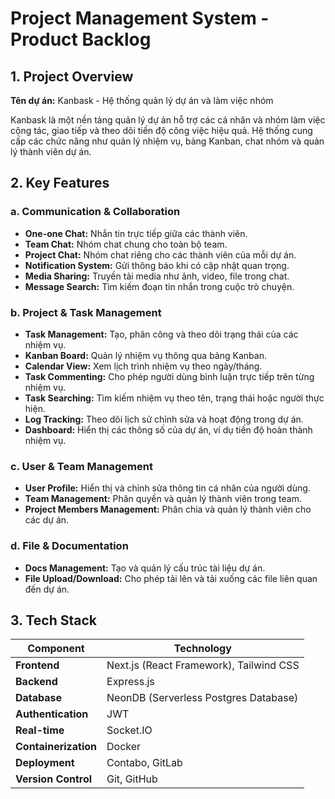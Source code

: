 # Project Management System - Product Backlog

## 1. Project Overview

**Tên dự án:** Kanbask - Hệ thống quản lý dự án và làm việc nhóm

Kanbask là một nền tảng quản lý dự án hỗ trợ các cá nhân và nhóm làm việc cộng tác, giao tiếp và theo dõi tiến độ công việc hiệu quả. Hệ thống cung cấp các chức năng như quản lý nhiệm vụ, bảng Kanban, chat nhóm và quản lý thành viên dự án.

## 2. Key Features

### a. Communication & Collaboration

- **One-one Chat:** Nhắn tin trực tiếp giữa các thành viên.
- **Team Chat:** Nhóm chat chung cho toàn bộ team.
- **Project Chat:** Nhóm chat riêng cho các thành viên của mỗi dự án.
- **Notification System:** Gửi thông báo khi có cập nhật quan trọng.
- **Media Sharing:** Truyền tải media như ảnh, video, file trong chat.
- **Message Search:** Tìm kiếm đoạn tin nhắn trong cuộc trò chuyện.

### b. Project & Task Management

- **Task Management:** Tạo, phân công và theo dõi trạng thái của các nhiệm vụ.
- **Kanban Board:** Quản lý nhiệm vụ thông qua bảng Kanban.
- **Calendar View:** Xem lịch trình nhiệm vụ theo ngày/tháng.
- **Task Commenting:** Cho phép người dùng bình luận trực tiếp trên từng nhiệm vụ.
- **Task Searching:** Tìm kiếm nhiệm vụ theo tên, trạng thái hoặc người thực hiện.
- **Log Tracking:** Theo dõi lịch sử chỉnh sửa và hoạt động trong dự án.
- **Dashboard:** Hiển thị các thông số của dự án, ví dụ tiến độ hoàn thành nhiệm vụ.

### c. User & Team Management

- **User Profile:** Hiển thị và chỉnh sửa thông tin cá nhân của người dùng.
- **Team Management:** Phân quyền và quản lý thành viên trong team.
- **Project Members Management:** Phân chia và quản lý thành viên cho các dự án.

### d. File & Documentation

- **Docs Management:** Tạo và quản lý cấu trúc tài liệu dự án.
- **File Upload/Download:** Cho phép tải lên và tải xuống các file liên quan đến dự án.

## 3. Tech Stack

| Component            | Technology                              |
| -------------------- | --------------------------------------- |
| **Frontend**         | Next.js (React Framework), Tailwind CSS |
| **Backend**          | Express.js                              |
| **Database**         | NeonDB (Serverless Postgres Database)   |
| **Authentication**   | JWT                                     |
| **Real-time**        | Socket.IO                               |
| **Containerization** | Docker                                  |
| **Deployment**       | Contabo, GitLab                         |
| **Version Control**  | Git, GitHub                             |

